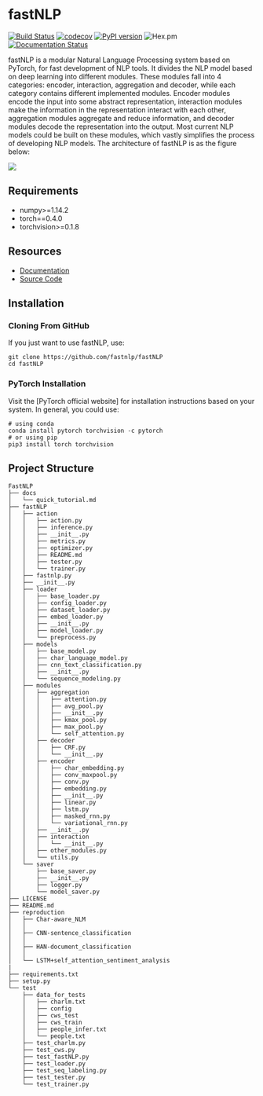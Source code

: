 # fastNLP

[![Build Status](https://travis-ci.org/fastnlp/fastNLP.svg?branch=master)](https://travis-ci.org/fastnlp/fastNLP)
[![codecov](https://codecov.io/gh/fastnlp/fastNLP/branch/master/graph/badge.svg)](https://codecov.io/gh/fastnlp/fastNLP)
[![PyPI version](https://badge.fury.io/py/fastNLP.svg)](https://badge.fury.io/py/fastNLP)
![Hex.pm](https://img.shields.io/hexpm/l/plug.svg)
[![Documentation Status](https://readthedocs.org/projects/fastnlp/badge/?version=latest)](http://fastnlp.readthedocs.io/?badge=latest)

fastNLP is a modular Natural Language Processing system based on PyTorch, for fast development of NLP tools. It divides the NLP model based on deep learning into different modules. These modules fall into 4 categories: encoder, interaction, aggregation and decoder, while each category contains different implemented modules. Encoder modules encode the input into some abstract representation, interaction modules make the information in the representation interact with each other, aggregation modules aggregate and reduce information, and decoder modules decode the representation into the output. Most current NLP models could be built on these modules, which vastly simplifies the process of developing NLP models. The architecture of fastNLP is as the figure below:

![](https://github.com/fastnlp/fastNLP/raw/master/fastnlp-architecture.jpg)


## Requirements

- numpy>=1.14.2
- torch==0.4.0
- torchvision>=0.1.8


## Resources

- [Documentation](https://fastnlp.readthedocs.io/en/latest/)
- [Source Code](https://github.com/fastnlp/fastNLP)



## Installation

### Cloning From GitHub

If you just want to use fastNLP, use:
```shell
git clone https://github.com/fastnlp/fastNLP
cd fastNLP
```

### PyTorch Installation

Visit the [PyTorch official website] for installation instructions based on your system. In general, you could use:
```shell
# using conda
conda install pytorch torchvision -c pytorch
# or using pip
pip3 install torch torchvision
```


## Project Structure

```
FastNLP
├── docs
│   └── quick_tutorial.md
├── fastNLP
│   ├── action
│   │   ├── action.py
│   │   ├── inference.py
│   │   ├── __init__.py
│   │   ├── metrics.py
│   │   ├── optimizer.py
│   │   ├── README.md
│   │   ├── tester.py
│   │   └── trainer.py
│   ├── fastnlp.py
│   ├── __init__.py
│   ├── loader
│   │   ├── base_loader.py
│   │   ├── config_loader.py
│   │   ├── dataset_loader.py
│   │   ├── embed_loader.py
│   │   ├── __init__.py
│   │   ├── model_loader.py
│   │   └── preprocess.py
│   ├── models
│   │   ├── base_model.py
│   │   ├── char_language_model.py
│   │   ├── cnn_text_classification.py
│   │   ├── __init__.py
│   │   └── sequence_modeling.py
│   ├── modules
│   │   ├── aggregation
│   │   │   ├── attention.py
│   │   │   ├── avg_pool.py
│   │   │   ├── __init__.py
│   │   │   ├── kmax_pool.py
│   │   │   ├── max_pool.py
│   │   │   └── self_attention.py
│   │   ├── decoder
│   │   │   ├── CRF.py
│   │   │   └── __init__.py
│   │   ├── encoder
│   │   │   ├── char_embedding.py
│   │   │   ├── conv_maxpool.py
│   │   │   ├── conv.py
│   │   │   ├── embedding.py
│   │   │   ├── __init__.py
│   │   │   ├── linear.py
│   │   │   ├── lstm.py
│   │   │   ├── masked_rnn.py
│   │   │   └── variational_rnn.py
│   │   ├── __init__.py
│   │   ├── interaction
│   │   │   └── __init__.py
│   │   ├── other_modules.py
│   │   └── utils.py
│   └── saver
│       ├── base_saver.py
│       ├── __init__.py
│       ├── logger.py
│       └── model_saver.py
├── LICENSE
├── README.md
├── reproduction
│   ├── Char-aware_NLM
│   │  
│   ├── CNN-sentence_classification
│   │  
│   ├── HAN-document_classification
│   │  
│   └── LSTM+self_attention_sentiment_analysis
|
├── requirements.txt
├── setup.py
└── test
    ├── data_for_tests
    │   ├── charlm.txt
    │   ├── config
    │   ├── cws_test
    │   ├── cws_train
    │   ├── people_infer.txt
    │   └── people.txt
    ├── test_charlm.py
    ├── test_cws.py
    ├── test_fastNLP.py
    ├── test_loader.py
    ├── test_seq_labeling.py
    ├── test_tester.py
    └── test_trainer.py
```
